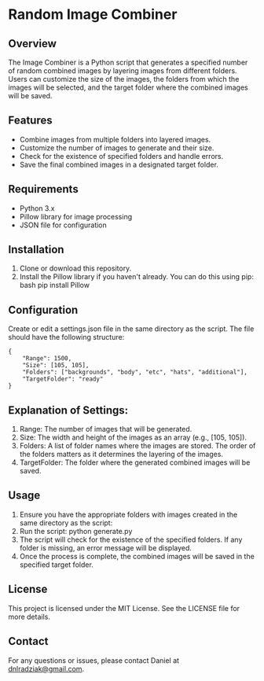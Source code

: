 # Random Image Combiner

## Overview
The Image Combiner is a Python script that generates a specified number of random combined images by layering images from different folders. Users can customize the size of the images, the folders from which the images will be selected, and the target folder where the combined images will be saved.

## Features
- Combine images from multiple folders into layered images.
- Customize the number of images to generate and their size.
- Check for the existence of specified folders and handle errors.
- Save the final combined images in a designated target folder.

## Requirements
- Python 3.x
- Pillow library for image processing
- JSON file for configuration

## Installation
1. Clone or download this repository.
2. Install the Pillow library if you haven't already. You can do this using pip:
bash
   pip install Pillow

## Configuration
Create or edit a settings.json file in the same directory as the script. The file should have the following structure:
```
{
    "Range": 1500,
    "Size": [105, 105],
    "Folders": ["backgrounds", "body", "etc", "hats", "additional"],
    "TargetFolder": "ready"
}
```
## Explanation of Settings:
1. Range: The number of images that will be generated.
2. Size: The width and height of the images as an array (e.g., [105, 105]).
3. Folders: A list of folder names where the images are stored. The order of the folders matters as it determines the layering of the images.
4. TargetFolder: The folder where the generated combined images will be saved.

## Usage 
1. Ensure you have the appropriate folders with images created in the same directory as the script:
2. Run the script:
    python generate.py
3. The script will check for the existence of the specified folders. If any folder is missing, an error message will be displayed.
4. Once the process is complete, the combined images will be saved in the specified target folder.

## License
This project is licensed under the MIT License. See the LICENSE file for more details.
 
## Contact
For any questions or issues, please contact Daniel at dnlradziak@gmail.com.
